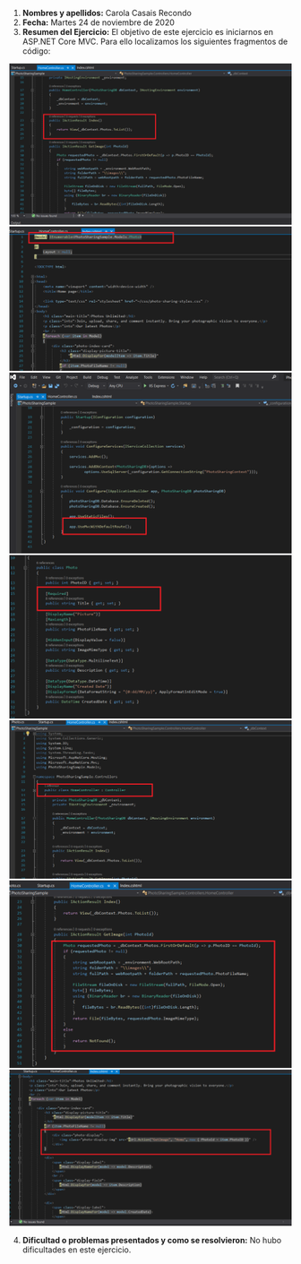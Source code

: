 1. **Nombres y apellidos:** Carola Casais Recondo
2. **Fecha:** Martes 24 de noviembre de 2020
3. **Resumen del Ejercicio:** El objetivo de este ejercicio es iniciarnos en ASP.NET Core MVC. Para ello localizamos los siguientes fragmentos de código:

![imagen](img1.png)
![imagen](img2.png)
![imagen](img3.png)
![imagen](img4.png)
![imagen](img5.png)
![imagen](img6.png)
![imagen](img7.png)

4. **Dificultad o problemas presentados y como se resolvieron:** No hubo dificultades en este ejercicio.
